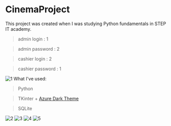 # CinemaProject

This project was created when I was studying Python fundamentals in STEP IT academy.




>admin login : 1

>admin password : 2


>cashier login : 2

>cashier password : 1


![1](https://user-images.githubusercontent.com/104199670/203005463-d6efc066-4b64-40ed-8662-fd2c06d5774c.png)
What I've used:
> Python

> TKinter + [Azure Dark Theme](https://github.com/rdbende/Azure-ttk-theme)

> SQLite 

![2](https://user-images.githubusercontent.com/104199670/203005559-0166d5f0-6c64-416f-a841-0654af2057fc.png)
![3](https://user-images.githubusercontent.com/104199670/203005557-1a086d1b-34c5-4dcb-a4f1-ccacfac62cb1.png)
![4](https://user-images.githubusercontent.com/104199670/203005630-3e8e08e5-51fd-400d-b70d-5f62a6c30632.png)
![5](https://user-images.githubusercontent.com/104199670/203005686-bbb741a6-1918-4a01-8b77-e4ed6395e682.png)

